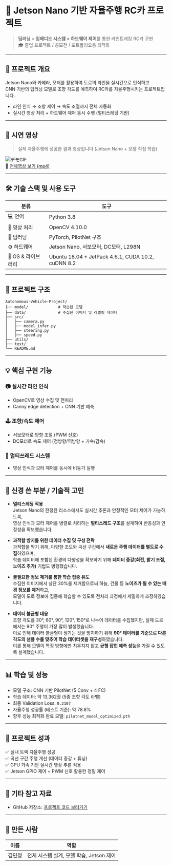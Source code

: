 # 🚗 Jetson Nano 기반 자율주행 RC카 프로젝트

> **딥러닝 + 임베디드 시스템 + 하드웨어 제어**를 통한 라인트래킹 RC카 구현  
> 🎓 졸업 프로젝트 / 공모전 / 포트폴리오용 최적화

---

## 🧠 프로젝트 개요

Jetson Nano와 카메라, 모터를 활용하여 도로의 라인을 실시간으로 인식하고  
CNN 기반의 딥러닝 모델로 조향 각도를 예측하여 RC카를 자율주행시키는 프로젝트입니다.

- 라인 인식 → 조향 제어 → 속도 조절까지 전체 자동화
- 실시간 영상 처리 + 하드웨어 제어 동시 수행 (멀티쓰레딩 기반)

---

## 🎥 시연 영상

> 실제 자율주행에 성공한 결과 영상입니다 (Jetson Nano + 모델 직접 학습)

![デモGIF](./jetson_rc_car_demo.gif)   
🔗 [전체영상 보기 (mp4)](https://github.com/mj99k14/self-driving-rc-car/raw/main/video/jetson_autopilot_demo.mp4)


---

## 🛠 기술 스택 및 사용 도구

| 분류 | 도구 |
|------|------|
| 💻 언어 | Python 3.8 |
| 🎥 영상 처리 | OpenCV 4.10.0 |
| 🧠 딥러닝 | PyTorch, PilotNet 구조 |
| ⚙️ 하드웨어 | Jetson Nano, 서보모터, DC모터, L298N |
| 🧪 OS & 라이브러리 | Ubuntu 18.04 + JetPack 4.6.1, CUDA 10.2, cuDNN 8.2 |

---

## 📂 프로젝트 구조

```
Autonomous-Vehicle-Project/
├── model/             # 학습된 모델
├── data/              # 수집한 이미지 및 라벨링 데이터
├── src/
│   ├── camera.py
│   ├── model_infer.py
│   ├── steering.py
│   ├── speed.py
├── utils/
├── test/
└── README.md
```

---

## 💡 핵심 구현 기능

### 📷 실시간 라인 인식
- OpenCV로 영상 수집 및 전처리
- Canny edge detection + CNN 기반 예측

### 🕹 조향/속도 제어
- 서보모터로 방향 조절 (PWM 신호)
- DC모터로 속도 제어 (정방향/역방향 + 가속/감속)

### 🧵 멀티쓰레드 시스템
- 영상 인식과 모터 제어를 동시에 비동기 실행

---

## 🔧 신경 쓴 부분 / 기술적 고민

- **멀티스레딩 적용**  
  Jetson Nano의 한정된 리소스에서도 실시간 추론과 안정적인 모터 제어가 가능하도록,  
  영상 인식과 모터 제어를 병렬로 처리하는 **멀티스레드 구조**를 설계하여 반응성과 안정성을 확보했습니다.

- **과적합 방지를 위한 데이터 수집 및 구성 전략**  
  과적합을 막기 위해, 다양한 조도와 곡선 구간에서 **새로운 주행 데이터를 별도로 수집**하였으며,  
  학습 데이터에 포함된 환경의 다양성을 확보하기 위해 **데이터 증강(회전, 밝기 조절, 노이즈 추가)** 기법도 병행했습니다.

- **불필요한 정보 제거를 통한 학습 집중 유도**  
  수집한 이미지에서 상단 30%를 제거함으로써 하늘, 건물 등 **노이즈가 될 수 있는 배경 정보를 제거**하고,  
  모델이 도로 정보에 집중해 학습할 수 있도록 전처리 과정에서 세밀하게 조정하였습니다.

- **데이터 불균형 대응**  
  조향 각도를 30°, 60°, 90°, 120°, 150°로 나누어 데이터를 수집했지만, 실제 도로에서는 90° 주행이 가장 많이 발생했습니다.  
  이로 인해 데이터 불균형이 생기는 것을 방지하기 위해 **90° 데이터를 기준으로 다른 각도의 샘플 수를 맞추어 학습 데이터셋을 재구성**하였습니다.  
  이를 통해 모델이 특정 방향에만 치우치지 않고 **균형 잡힌 예측 성능**을 가질 수 있도록 설계했습니다.

---

## 📊 학습 및 성능

- 모델 구조: CNN 기반 PilotNet (5 Conv + 4 FC)
- 학습 데이터: 약 13,362장 (5종 조향 각도 라벨)
- 최종 Validation Loss: `0.2107`
- 자율주행 성공률 (테스트 기준): 약 78.8%
- 향후 성능 최적화 완료 모델: `pilotnet_model_optimized.pth`

---

## 📌 프로젝트 성과

✅ 실내 트랙 자율주행 성공  
✅ 곡선 구간 주행 개선 (데이터 증강 + 튜닝)  
✅ GPU 가속 기반 실시간 영상 추론 적용  
✅ Jetson GPIO 제어 + PWM 신호 활용한 정밀 제어

---

## 📎 기타 참고 자료

- GitHub 저장소: [프로젝트 코드 보러가기](https://github.com/mj99k14/Autonomous-Vehicle-Project)

---

## 🙋 만든 사람

| 이름 | 역할 |
|------|------|
| 김민정 | 전체 시스템 설계, 모델 학습, Jetson 제어 |
